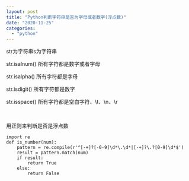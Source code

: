 ```yaml
---
layout: post
title: "Python判断字符串是否为字母或者数字(浮点数)"
date: "2020-11-25"
categories: 
  - "python"
---
```


str为字符串s为字符串

str.isalnum() 所有字符都是数字或者字母

str.isalpha() 所有字符都是字母

str.isdigit() 所有字符都是数字

str.isspace() 所有字符都是空白字符、\\t、\\n、\\r

 

用正则来判断是否是浮点数

```
import re
def is_number(num):
    pattern = re.compile(r'^[-+]?[-0-9]\d*\.\d*|[-+]?\.?[0-9]\d*$')
    result = pattern.match(num)
    if result:
        return True
    else:
        return False
```
